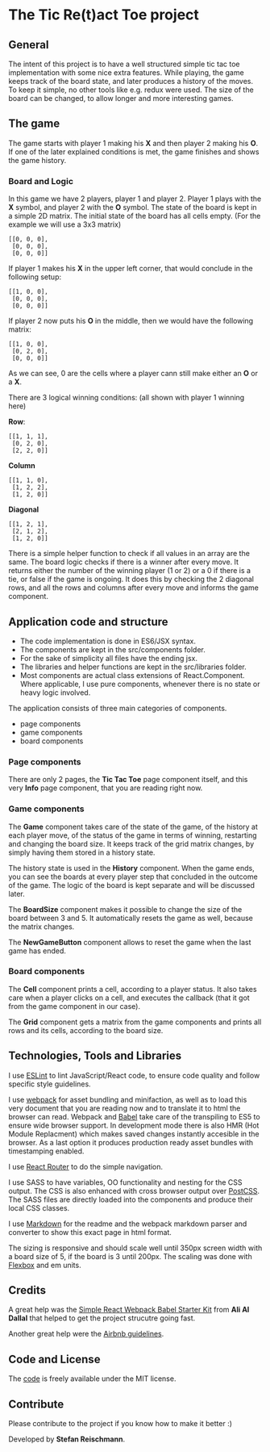 # The Tic Re(t)act Toe project

## General

The intent of this project is to have a well structured simple tic tac toe implementation with some nice extra features.
While playing, the game keeps track of the board state, and later produces a history of the moves.
To keep it simple, no other tools like e.g. redux were used.
The size of the board can be changed, to allow longer and more interesting games.


## The game

The game starts with player 1 making his **X** and then player 2 making his **O**.
If one of the later explained conditions is met, the game finishes and shows the game history.


### Board and Logic

In this game we have 2 players, player 1 and player 2. Player 1 plays with the **X** symbol, and player 2 with the **O** symbol.
The state of the board is kept in a simple 2D matrix. The initial state of the board has all cells empty. (For the example we will use a 3x3 matrix)

```
[[0, 0, 0],
 [0, 0, 0],
 [0, 0, 0]]
```

 If player 1 makes his **X** in the upper left corner, that would conclude in the following setup:

```
[[1, 0, 0],
 [0, 0, 0],
 [0, 0, 0]]
```
 
If player 2 now puts his **O** in the middle, then we would have the following matrix:

```
[[1, 0, 0],
 [0, 2, 0],
 [0, 0, 0]]
```

As we can see, 0 are the cells where a player cann still make either an **O** or a **X**.

There are 3 logical winning conditions: (all shown with player 1 winning here)

**Row**:

```
[[1, 1, 1],
 [0, 2, 0],
 [2, 2, 0]]
```

**Column**

```
[[1, 1, 0],
 [1, 2, 2],
 [1, 2, 0]]
```

**Diagonal**

```
[[1, 2, 1],
 [2, 1, 2],
 [1, 2, 0]]
```


There is a simple helper function to check if all values in an array are the same.
The board logic checks if there is a winner after every move.
It returns either the number of the winning player (1 or 2) or a 0 if there is a tie, or false if the game is ongoing.
It does this by checking the 2 diagonal rows, and all the rows and columns after every move and informs the game component.


## Application code and structure

* The code implementation is done in ES6/JSX syntax.
* The components are kept in the src/components folder.
* For the sake of simplicity all files have the ending jsx.
* The libraries and helper functions are kept in the src/libraries folder.
* Most components are actual class extensions of React.Component. Where applicable, I use pure components, whenever there is no state or heavy logic involved.


The application consists of three main categories of components.

* page components
* game components
* board components


### Page components

There are only 2 pages, the **Tic Tac Toe** page component itself, and this very **Info** page component, that you are reading right now.


### Game components

The **Game** component takes care of the state of the game, of the history at each player move, of the status of the game in terms of winning, restarting and changing the board size.
It keeps track of the grid matrix changes, by simply having them stored in a history state.

The history state is used in the **History** component. When the game ends, you can see the boards at every player step that concluded in the outcome of the game.
The logic of the board is kept separate and will be discussed later.

The **BoardSize** component makes it possible to change the size of the board between 3 and 5. It automatically resets the game as well, because the matrix changes.

The **NewGameButton** component allows to reset the game when the last game has ended.



### Board components

The **Cell** component prints a cell, according to a player status. It also takes care when a player clicks on a cell, and executes the callback (that it got from the game component in our case).

The **Grid** component gets a matrix from the game components and prints all rows and its cells, according to the board size.



## Technologies, Tools and Libraries

I use [ESLint](http://eslint.org/) to lint JavaScript/React code, to ensure code quality and follow specific style guidelines.

I use [webpack](https://webpack.github.io/) for asset bundling and minifaction, as well as to load this very document that you are reading now and to translate it to html the browser can read.
Webpack and [Babel](http://babeljs.io/) take care of the transpiling to ES5 to ensure wide browser support.
In development mode there is also HMR (Hot Module Replacment) which makes saved changes instantly accesible in the browser.
As a last option it produces production ready asset bundles with timestamping enabled.

I use [React Router](https://react-router.now.sh/) to do the simple navigation.

I use SASS to have variables, OO functionality and nesting for the CSS output. The CSS is also enhanced with cross browser output over [PostCSS](http://postcss.org/).
The SASS files are directly loaded into the components and produce their local CSS classes.

I use [Markdown](https://en.wikipedia.org/wiki/Markdown) for the readme and the webpack markdown parser and converter to show this exact page in html format.

The sizing is responsive and should scale well until 350px screen width with a board size of 5, if the board is 3 until 200px.
The scaling was done with [Flexbox](https://css-tricks.com/snippets/css/a-guide-to-flexbox/) and em units.


## Credits

A great help was the [Simple React Webpack Babel Starter Kit](https://github.com/alicoding/react-webpack-babel) from **Ali Al Dallal** that helped to get the project strucutre going fast.

Another great help were the [Airbnb guidelines](https://github.com/airbnb/javascript/tree/master/react).


## Code and License

The [code](https://github.com/Tschef/tic-retact-toe) is freely available under the MIT license.

## Contribute

Please contribute to the project if you know how to make it better :)


Developed by **Stefan Reischmann**.
